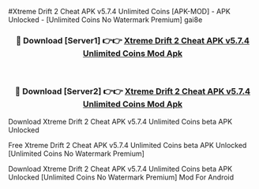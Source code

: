#Xtreme Drift 2 Cheat APK v5.7.4 Unlimited Coins [APK-MOD] - APK Unlocked - [Unlimited Coins No Watermark Premium] gai8e



<div align="center">

<h3>🔴 Download [Server1] 👉👉 <a href="https://momento.my/?title=Xtreme_Drift_2_Cheat_APK_v5.7.4_Unlimited_Coins">Xtreme Drift 2 Cheat APK v5.7.4 Unlimited Coins Mod Apk</a></h3><br>

<h3>🔴 Download [Server2] 👉👉 <a href="https://momento.my/?title=Xtreme_Drift_2_Cheat_APK_v5.7.4_Unlimited_Coins">Xtreme Drift 2 Cheat APK v5.7.4 Unlimited Coins Mod Apk</a></h3>
</div>



Download Xtreme Drift 2 Cheat APK v5.7.4 Unlimited Coins beta APK Unlocked

Free Xtreme Drift 2 Cheat APK v5.7.4 Unlimited Coins beta APK Unlocked [Unlimited Coins No Watermark Premium]

Download Xtreme Drift 2 Cheat APK v5.7.4 Unlimited Coins beta APK Unlocked [Unlimited Coins No Watermark Premium] Mod For Android
